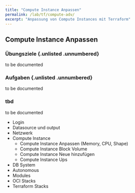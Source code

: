 ```yaml
---
title: "Compute Instance Anpassen"
permalink: /lab/tf/compute-adv/
excerpt: "Anpassung von Compute Instances mit Terraform"
---
```

<!-- markdownlint-disable MD013 -->
<!-- markdownlint-disable MD025 -->
<!-- markdownlint-disable MD033 -->
<!-- markdownlint-disable MD041 -->
## Compute Instance Anpassen

### Übungsziele {.unlisted .unnumbered}

to be documented

### Aufgaben {.unlisted .unnumbered}

to be documented

### tbd

to be documented

- Login
- Datasource und output
- Netzwerk
- Compute Instance
  - Compute Instance Anpassen (Memory, CPU, Shape)
  - Compute Instance Block Volume
  - Compute Instance Neue hinzufügen
  - Compute Instance Ups
- DB System
- Autonomous
- Modules
- OCI Stacks
- Terraform Stacks
